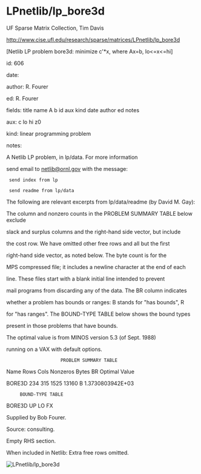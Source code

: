 # LPnetlib/lp_bore3d

 UF Sparse Matrix Collection, Tim Davis

 http://www.cise.ufl.edu/research/sparse/matrices/LPnetlib/lp_bore3d

 [Netlib LP problem bore3d: minimize c'*x, where Ax=b, lo<=x<=hi]

 id: 606

 date: 

 author: R. Fourer

 ed: R. Fourer

 fields: title name A b id aux kind date author ed notes

 aux: c lo hi z0

 kind: linear programming problem

 notes:

 A Netlib LP problem, in lp/data.  For more information                    

 send email to netlib@ornl.gov with the message:                           

                                                                           

 	 send index from lp                                                      

 	 send readme from lp/data                                                

                                                                           

 The following are relevant excerpts from lp/data/readme (by David M. Gay):

                                                                           

 The column and nonzero counts in the PROBLEM SUMMARY TABLE below exclude  

 slack and surplus columns and the right-hand side vector, but include     

 the cost row.  We have omitted other free rows and all but the first      

 right-hand side vector, as noted below.  The byte count is for the        

 MPS compressed file; it includes a newline character at the end of each   

 line.  These files start with a blank initial line intended to prevent    

 mail programs from discarding any of the data.  The BR column indicates   

 whether a problem has bounds or ranges:  B stands for "has bounds", R     

 for "has ranges".  The BOUND-TYPE TABLE below shows the bound types       

 present in those problems that have bounds.                               

                                                                           

 The optimal value is from MINOS version 5.3 (of Sept. 1988)               

 running on a VAX with default options.                                    

                                                                           

                        PROBLEM SUMMARY TABLE                              

                                                                           

 Name       Rows   Cols   Nonzeros    Bytes  BR      Optimal Value         

 BORE3D      234    315     1525      13160  B     1.3730803942E+03        

                                                                           

         BOUND-TYPE TABLE                                                  

 BORE3D     UP LO FX                                                       

                                                                           

 Supplied by Bob Fourer.                                                   

 Source: consulting.                                                       

 Empty RHS section.                                                        

                                                                           

 When included in Netlib: Extra free rows omitted.                         

                                                                           

![LPnetlib/lp_bore3d](http://yifanhu.net/GALLERY/GRAPHS/GIF_SMALL/LPnetlib@lp_bore3d.gif)
